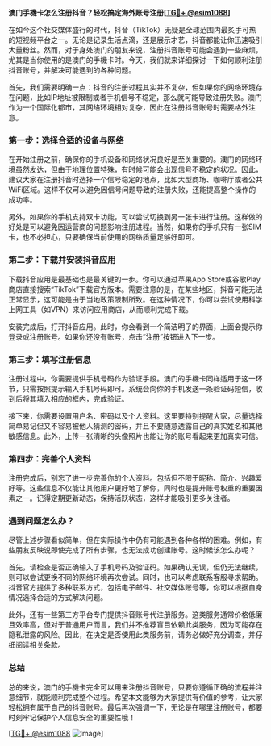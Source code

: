 **澳门手機卡怎么注册抖音？轻松搞定海外账号注册[[TG💪+ @esim1088](https://t.me/s/esim1088)]**

在如今这个社交媒体盛行的时代，抖音（TikTok）无疑是全球范围内最炙手可热的短视频平台之一。无论是记录生活点滴，还是展示才艺，抖音都能让你迅速吸引大量粉丝。然而，对于身处澳门的朋友来说，注册抖音账号可能会遇到一些麻烦，尤其是当你使用的是澳门的手機卡时。今天，我们就来详细探讨一下如何顺利注册抖音账号，并解决可能遇到的各种问题。

首先，我们需要明确一点：抖音的注册过程其实并不复杂，但如果你的网络环境存在问题，比如IP地址被限制或者手机信号不稳定，那么就可能导致注册失败。澳门作为一个国际化都市，其网络环境相对复杂，因此在注册抖音账号时需要格外注意。

### 第一步：选择合适的设备与网络

在开始注册之前，确保你的手机设备和网络状况良好是至关重要的。澳门的网络环境虽然发达，但由于地理位置特殊，有时候可能会出现信号不稳定的状况。因此，建议大家在注册抖音时选择一个信号稳定的地点，比如大型商场、咖啡厅或者公共WiFi区域。这样不仅可以避免因信号问题导致的注册失败，还能提高整个操作的成功率。

另外，如果你的手机支持双卡功能，可以尝试切换到另一张卡进行注册。这样做的好处是可以避免因运营商的问题影响注册进程。当然，如果你的手机只有一张SIM卡，也不必担心，只要确保当前使用的网络质量足够好即可。

### 第二步：下载并安装抖音应用

下载抖音应用是最基础也是最关键的一步。你可以通过苹果App Store或谷歌Play商店直接搜索“TikTok”下载官方版本。需要注意的是，在某些地区，抖音可能无法正常显示，这可能是由于当地政策限制所致。在这种情况下，你可以尝试使用科学上网工具（如VPN）来访问应用商店，从而顺利完成下载。

安装完成后，打开抖音应用。此时，你会看到一个简洁明了的界面，上面会提示你登录或注册账号。如果你还没有账号，点击“注册”按钮进入下一步。

### 第三步：填写注册信息

注册过程中，你需要提供手机号码作为验证手段。澳门的手機卡同样适用于这一环节，只需按照提示输入手机号码即可。系统会向你的手机发送一条验证码短信，收到后将其填入相应的框内，完成验证。

接下来，你需要设置用户名、密码以及个人资料。这里要特别提醒大家，尽量选择简单易记但又不容易被他人猜测的密码，并且不要随意透露自己的真实姓名和其他敏感信息。此外，上传一张清晰的头像照片也能让你的账号看起来更加真实可信。

### 第四步：完善个人资料

注册完成后，别忘了进一步完善你的个人资料。包括但不限于昵称、简介、兴趣爱好等。这些信息不仅能让其他用户更好地了解你，同时也是提升账号权重的重要因素之一。记得定期更新动态，保持活跃状态，这样才能吸引更多关注者。

### 遇到问题怎么办？

尽管上述步骤看似简单，但在实际操作中仍有可能遇到各种各样的困难。例如，有些朋友反映说即使完成了所有步骤，也无法成功创建账号。这时候该怎么办呢？

首先，请检查是否正确输入了手机号码及验证码。如果确认无误，但仍无法继续，则可以尝试更换不同的网络环境再次尝试。同时，也可以考虑联系客服寻求帮助。抖音官方提供了多种联系方式，包括电子邮件、社交媒体账号等，你可以根据自身情况选择合适的方式解决问题。

此外，还有一些第三方平台专门提供抖音账号代注册服务。这类服务通常价格低廉且效率高，但对于普通用户而言，我们并不推荐盲目依赖此类服务，因为可能存在隐私泄露的风险。因此，在决定是否使用此类服务前，请务必做好充分调查，并仔细阅读相关条款。

### 总结

总的来说，澳门的手機卡完全可以用来注册抖音账号，只要你遵循正确的流程并注意细节，就能顺利完成整个过程。希望本文能够为大家提供有价值的参考，让大家轻松拥有属于自己的抖音账号。最后再次强调一下，无论是在哪里注册账号，都要时刻牢记保护个人信息安全的重要性哦！

[[TG💪+ @esim1088](https://t.me/s/esim1088) ![Image](https://i.postimg.cc/4NQfJmqS/Snipaste-2025-05-13-00-14-12.png)]